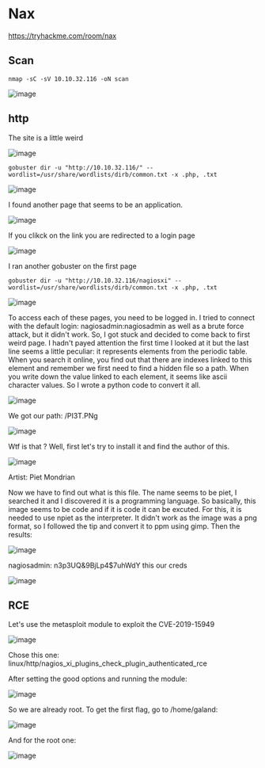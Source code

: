 # Nax

https://tryhackme.com/room/nax

## Scan

`nmap -sC -sV 10.10.32.116 -oN scan`

![image](https://github.com/Roqlane/writeups/assets/78229498/aadacffe-1f0a-46e8-8061-c4e9ef7b4092)

## http

The site is a little weird

![image](https://github.com/Roqlane/writeups/assets/78229498/ae00538c-a1e6-47e5-9276-4e07d3f637fc)

`gobuster dir -u "http://10.10.32.116/" --wordlist=/usr/share/wordlists/dirb/common.txt -x .php, .txt`

![image](https://github.com/Roqlane/writeups/assets/78229498/e882a59d-f26f-4b2a-acd2-c0316c443315)

I found another page that seems to be an application.

![image](https://github.com/Roqlane/writeups/assets/78229498/c946500a-908c-4bd6-8b49-5e83d9a3ca57)

If you clikck on the link you are redirected to a login page

![image](https://github.com/Roqlane/writeups/assets/78229498/c7659a2f-b1b5-4743-a32c-b8216fd47431)

I ran another gobuster on the first page

`gobuster dir -u "http://10.10.32.116/nagiosxi" --wordlist=/usr/share/wordlists/dirb/common.txt -x .php, .txt`

![image](https://github.com/Roqlane/writeups/assets/78229498/982586f2-de80-451c-90fb-3ed665cd5cf7)

To access each of these pages, you need to be logged in. I tried to connect with the default login: nagiosadmin:nagiosadmin as well as a brute force attack, but it didn't work. So, I got stuck and decided to come back to first weird page. I hadn't payed attention the first time I looked at it but the last line seems a little peculiar: it represents elements from the periodic table. When you search it online, you find out that there are indexes linked to this element and remember we first need to find a hidden file so a path. When you write down the value linked to each element, it seems like ascii character values. So I wrote a python code to convert it all.

![image](https://github.com/Roqlane/writeups/assets/78229498/5166c01a-c05f-4a3a-aab3-0ec0c13d8ac6)

We got our path: /PI3T.PNg

![image](https://github.com/Roqlane/writeups/assets/78229498/70797a86-55a1-4b1c-8eeb-943d7b3b449c)

Wtf is that ? Well, first let's try to install it and find the author of this.

![image](https://github.com/Roqlane/writeups/assets/78229498/46c917d1-e6a7-40e4-95f2-887049c309ce)

Artist: Piet Mondrian

Now we have to find out what is this file. The name seems to be piet, I searched it and I discovered it is a programming language. So basically, this image seems to be code and if it is code it can be excuted. For this, it is needed to use npiet as the interpreter. It didn't work as the image was a png format, so I followed the tip and convert it to ppm using gimp. Then the results:

![image](https://github.com/Roqlane/writeups/assets/78229498/18074964-0254-4a3f-bd42-346cb23cbe85)

nagiosadmin: n3p3UQ&9BjLp4$7uhWdY  this our creds

![image](https://github.com/Roqlane/writeups/assets/78229498/be186ae6-56f5-4586-b5fc-0e7331ec66d0)

## RCE

Let's use the metasploit module to exploit the CVE-2019-15949 

![image](https://github.com/Roqlane/writeups/assets/78229498/d6fd351d-e69c-4c05-a661-ed5af8510d14)

Chose this one: linux/http/nagios_xi_plugins_check_plugin_authenticated_rce

After setting the good options and running the module:

![image](https://github.com/Roqlane/writeups/assets/78229498/0b68c831-86fd-4488-96e5-f2e03ddb1fd6)

So we are already root. To get the first flag, go to /home/galand:

![image](https://github.com/Roqlane/writeups/assets/78229498/1fb6961d-b75a-4cc7-9c89-25974d52f255)

And for the root one:

![image](https://github.com/Roqlane/writeups/assets/78229498/5c508396-ad39-430a-bb1a-0fb3486cb3bf)

